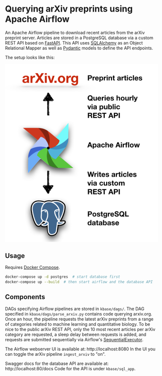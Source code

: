 # Querying arXiv preprints using Apache Airflow

An Apache Airflow pipeline to
download recent articles from the arXiv preprint server.
Articles are stored in a PostgreSQL database via a
custom REST API based on [FastAPI](https://github.com/tiangolo/fastapi).
This API uses [SQLAlchemy](https://www.sqlalchemy.org) as an Object Relational Mapper
as well as [Pydantic](https://github.com/samuelcolvin/pydantic/) models to define the API endpoints.

The setup looks like this:

![Overview](https://github.com/JungeAlexander/kbase/blob/arxiv_airflow_fastapi_psql/doc/img/overview.png)

## Usage

Requires [Docker Compose](https://docs.docker.com/compose/install/).

```sh
docker-compose up -d postgres  # start database first
docker-compose up --build  # then start airflow and the database API
```

## Components

DAGs specifying Airflow pipelines are stored in `kbase/dags/`.
The DAG specified in `kbase/dags/parse_arxiv.py` contains code querying arxiv.org.
Once an hour, the pipeline requests the latest arXiv preprints from a range of categories
related to machine learning and quantitative biology.
To be nice to the public arXiv REST API, only the 10 most recent articles per arXiv category
are requested, a sleep delay between requests is added, and requests are submitted sequentially
via Airflow's
[SequentialExecutor](https://airflow.apache.org/docs/stable/_api/airflow/executors/index.html#airflow.executors.SequentialExecutor).

The Airflow webserver UI is available at: http://localhost:8080
In the UI you can toggle the arXiv pipeline `ingest_arxiv` to "on".

Swagger docs for the database API are available at: http://localhost:80/docs
Code for the API is under `kbase/sql_app`.
